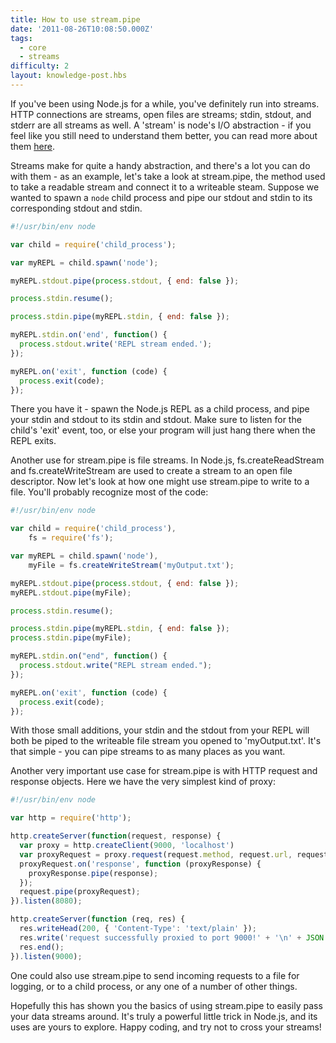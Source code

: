 ```yaml
---
title: How to use stream.pipe
date: '2011-08-26T10:08:50.000Z'
tags:
  - core
  - streams
difficulty: 2
layout: knowledge-post.hbs
---
```


If you've been using Node.js for a while, you've definitely run into streams. HTTP connections are streams, open files are streams; stdin, stdout, and stderr are all streams as well. A 'stream' is node's I/O abstraction - if you feel like you still need to understand them better, you can read more about them [here](https://nodejs.org/api/stream.html#stream_stream).

Streams make for quite a handy abstraction, and there's a lot you can do with them - as an example, let's take a look at stream.pipe, the method used to take a readable stream and connect it to a writeable steam. Suppose we wanted to spawn a `node` child process and pipe our stdout and stdin to its corresponding stdout and stdin.

```javascript
#!/usr/bin/env node

var child = require('child_process');

var myREPL = child.spawn('node');

myREPL.stdout.pipe(process.stdout, { end: false });

process.stdin.resume();

process.stdin.pipe(myREPL.stdin, { end: false });

myREPL.stdin.on('end', function() {
  process.stdout.write('REPL stream ended.');
});

myREPL.on('exit', function (code) {
  process.exit(code);
});
```

There you have it - spawn the Node.js REPL as a child process, and pipe your stdin and stdout to its stdin and stdout. Make sure to listen for the child's 'exit' event, too, or else your program will just hang there when the REPL exits.

Another use for stream.pipe is file streams. In Node.js, fs.createReadStream and fs.createWriteStream are used to create a stream to an open file descriptor. Now let's look at how one might use stream.pipe to write to a file. You'll probably recognize most of the code:

```javascript
#!/usr/bin/env node

var child = require('child_process'),
    fs = require('fs');

var myREPL = child.spawn('node'),
    myFile = fs.createWriteStream('myOutput.txt');

myREPL.stdout.pipe(process.stdout, { end: false });
myREPL.stdout.pipe(myFile);

process.stdin.resume();

process.stdin.pipe(myREPL.stdin, { end: false });
process.stdin.pipe(myFile);

myREPL.stdin.on("end", function() {
  process.stdout.write("REPL stream ended.");
});

myREPL.on('exit', function (code) {
  process.exit(code);
});
```

With those small additions, your stdin and the stdout from your REPL will both be piped to the writeable file stream you opened to 'myOutput.txt'. It's that simple - you can pipe streams to as many places as you want.

Another very important use case for stream.pipe is with HTTP request and response objects. Here we have the very simplest kind of proxy:

```javascript
#!/usr/bin/env node

var http = require('http');

http.createServer(function(request, response) {
  var proxy = http.createClient(9000, 'localhost')
  var proxyRequest = proxy.request(request.method, request.url, request.headers);
  proxyRequest.on('response', function (proxyResponse) {
    proxyResponse.pipe(response);
  });
  request.pipe(proxyRequest);
}).listen(8080);

http.createServer(function (req, res) {
  res.writeHead(200, { 'Content-Type': 'text/plain' });
  res.write('request successfully proxied to port 9000!' + '\n' + JSON.stringify(req.headers, true, 2));
  res.end();
}).listen(9000);
```

One could also use stream.pipe to send incoming requests to a file for logging, or to a child process, or any one of a number of other things.

Hopefully this has shown you the basics of using stream.pipe to easily pass your data streams around. It's truly a powerful little trick in Node.js, and its uses are yours to explore. Happy coding, and try not to cross your streams!
